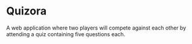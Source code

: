 # Quizora
A web application where two players will compete against each other by attending a quiz containing five questions each.
